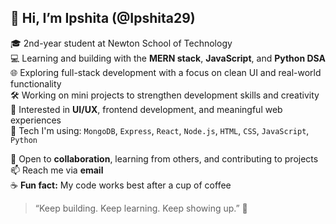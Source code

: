 ## 👋 Hi, I’m Ipshita (@Ipshita29)

🎓 2nd-year student at Newton School of Technology  
💻 Learning and building with the **MERN stack**, **JavaScript**, and **Python DSA**  
🌐 Exploring full-stack development with a focus on clean UI and real-world functionality  
🛠️ Working on mini projects to strengthen development skills and creativity  
🎨 Interested in **UI/UX**, frontend development, and meaningful web experiences  
📂 Tech I'm using: `MongoDB`, `Express`, `React`, `Node.js`, `HTML`, `CSS`, `JavaScript`, `Python`

💞️ Open to **collaboration**, learning from others, and contributing to projects  
📫 Reach me via **email**  
☕ **Fun fact:** My code works best after a cup of coffee

> “Keep building. Keep learning. Keep showing up.” 🚀

<!---
Ipshita29/Ipshita29 is a ✨ special ✨ repository because its `README.md` (this file) appears on your GitHub profile.
You can click the Preview link to take a look at your changes.
--->
